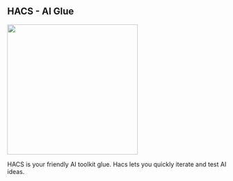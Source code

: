 ## HACS - AI Glue

<img height = "300" src= "https://github.com/user-attachments/assets/f0b297f2-ed06-40ef-b73f-b28188b3a4b5">

HACS is your friendly AI toolkit glue. Hacs lets you quickly iterate and test AI ideas.  
